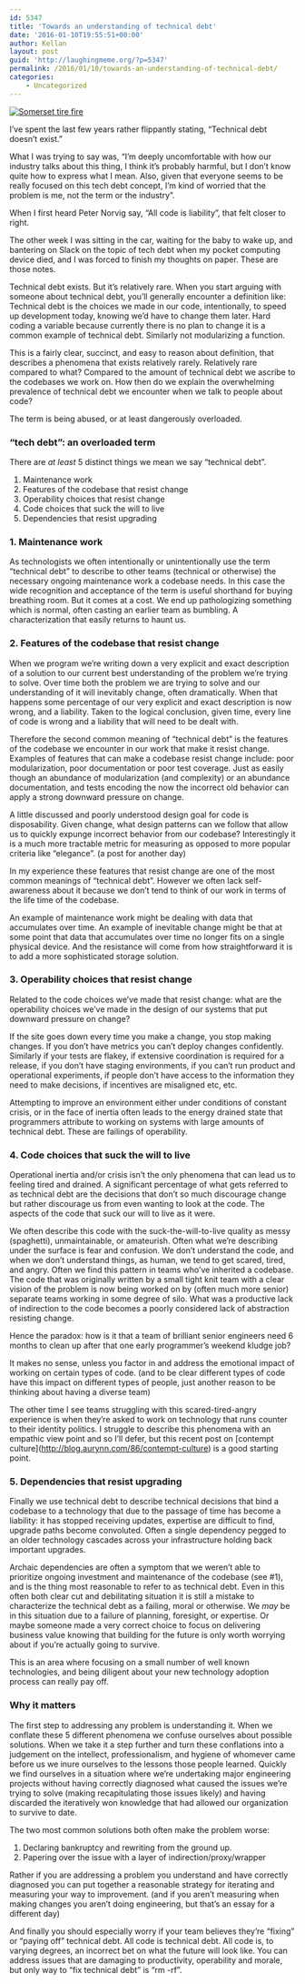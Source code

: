 ```yaml
---
id: 5347
title: 'Towards an understanding of technical debt'
date: '2016-01-10T19:55:51+00:00'
author: Kellan
layout: post
guid: 'http://laughingmeme.org/?p=5347'
permalink: /2016/01/10/towards-an-understanding-of-technical-debt/
categories:
    - Uncategorized
---
```


[![Somerset tire fire](https://farm8.staticflickr.com/7001/6588149033_d1b2b41cdf_b.jpg)](https://www.flickr.com/photos/widnr/6588149033/in/photolist-b3aZbr-8KScPJ-8A1VTq-eLV4ng-87UNqR-gtvGQb-biWMcv-89JjaA-pYMT8u-8pBgBb-9ZzxGH-9htL2G-74TEWQ-qQ7o5K-o3hQhD-j7iDqm-aq3FjJ-qtKEKv-nPQd5Y-aBWrzT-fLj6h-aZ3kC4-ozm7Co-dhjUrp-hYjpnY-tkQQMt-gWjC5m-AnpW4-8fJDv4-n9Y6W1-okiqfH-ynNyHR-oNnp4b-pnmsY5-psfHxo-eet1GA-e5FHQe-prE1Qi-nLgKFB-ikwLte-87XRQ5-kTbN8B-qGs2Li-wUcisw-85vF1z-ibpmcC-oUPwW2-984z9n-7MdP3H-pPQrWr "Somerset tire fire")<script async="" charset="utf-8" src="//embedr.flickr.com/assets/client-code.js"></script>

I’ve spent the last few years rather flippantly stating, “Technical debt doesn’t exist.”

What I was trying to say was, “I’m deeply uncomfortable with how our industry talks about this thing, I think it’s probably harmful, but I don’t know quite how to express what I mean. Also, given that everyone seems to be really focused on this tech debt concept, I’m kind of worried that the problem is me, not the term or the industry”.

When I first heard Peter Norvig say, “All code is liability”, that felt closer to right.

The other week I was sitting in the car, waiting for the baby to wake up, and bantering on Slack on the topic of tech debt when my pocket computing device died, and I was forced to finish my thoughts on paper. These are those notes.

Technical debt exists. But it’s relatively rare. When you start arguing with someone about technical debt, you’ll generally encounter a definition like: Technical debt is the choices we made in our code, intentionally, to speed up development today, knowing we’d have to change them later. Hard coding a variable because currently there is no plan to change it is a common example of technical debt. Similarly not modularizing a function.

This is a fairly clear, succinct, and easy to reason about definition, that describes a phenomena that exists relatively rarely. Relatively rare compared to what? Compared to the amount of technical debt we ascribe to the codebases we work on. How then do we explain the overwhelming prevalence of technical debt we encounter when we talk to people about code?

The term is being abused, or at least dangerously overloaded.

### “tech debt”: an overloaded term

There are *at least* 5 distinct things we mean we say “technical debt”.

1. Maintenance work
2. Features of the codebase that resist change
3. Operability choices that resist change
4. Code choices that suck the will to live
5. Dependencies that resist upgrading

### 1. Maintenance work

As technologists we often intentionally or unintentionally use the term “technical debt” to describe to other teams (technical or otherwise) the necessary ongoing maintenance work a codebase needs. In this case the wide recognition and acceptance of the term is useful shorthand for buying breathing room. But it comes at a cost. We end up pathologizing something which is normal, often casting an earlier team as bumbling. A characterization that easily returns to haunt us.

### 2. Features of the codebase that resist change

When we program we’re writing down a very explicit and exact description of a solution to our current best understanding of the problem we’re trying to solve. Over time both the problem we are trying to solve and our understanding of it will inevitably change, often dramatically. When that happens some percentage of our very explicit and exact description is now wrong, and a liability. Taken to the logical conclusion, given time, every line of code is wrong and a liability that will need to be dealt with.

Therefore the second common meaning of “technical debt” is the features of the codebase we encounter in our work that make it resist change. Examples of features that can make a codebase resist change include: poor modularization, poor documentation or poor test coverage. Just as easily though an abundance of modularization (and complexity) or an abundance documentation, and tests encoding the now the incorrect old behavior can apply a strong downward pressure on change.

A little discussed and poorly understood design goal for code is disposability. Given change, what design patterns can we follow that allow us to quickly expunge incorrect behavior from our codebase? Interestingly it is a much more tractable metric for measuring as opposed to more popular criteria like “elegance”. (a post for another day)

In my experience these features that resist change are one of the most common meanings of “technical debt”. However we often lack self-awareness about it because we don’t tend to think of our work in terms of the life time of the codebase.

An example of maintenance work might be dealing with data that accumulates over time. An example of inevitable change might be that at some point that data that accumulates over time no longer fits on a single physical device. And the resistance will come from how straightforward it is to add a more sophisticated storage solution.

### 3. Operability choices that resist change

Related to the code choices we’ve made that resist change: what are the operability choices we’ve made in the design of our systems that put downward pressure on change?

If the site goes down every time you make a change, you stop making changes. If you don’t have metrics you can’t deploy changes confidently. Similarly if your tests are flakey, if extensive coordination is required for a release, if you don’t have staging environments, if you can’t run product and operational experiments, if people don’t have access to the information they need to make decisions, if incentives are misaligned etc, etc.

Attempting to improve an environment either under conditions of constant crisis, or in the face of inertia often leads to the energy drained state that programmers attribute to working on systems with large amounts of technical debt. These are failings of operability.

### 4. Code choices that suck the will to live

Operational inertia and/or crisis isn’t the only phenomena that can lead us to feeling tired and drained. A significant percentage of what gets referred to as technical debt are the decisions that don’t so much discourage change but rather discourage us from even wanting to look at the code. The aspects of the code that suck our will to live as it were.

We often describe this code with the suck-the-will-to-live quality as messy (spaghetti), unmaintainable, or amateurish. Often what we’re describing under the surface is fear and confusion. We don’t understand the code, and when we don’t understand things, as human, we tend to get scared, tired, and angry. Often we find this pattern in teams who’ve inherited a codebase. The code that was originally written by a small tight knit team with a clear vision of the problem is now being worked on by (often much more senior) separate teams working in some degree of silo. What was a productive lack of indirection to the code becomes a poorly considered lack of abstraction resisting change.

Hence the paradox: how is it that a team of brilliant senior engineers need 6 months to clean up after that one early programmer’s weekend kludge job?

It makes no sense, unless you factor in and address the emotional impact of working on certain types of code. (and to be clear different types of code have this impact on different types of people, just another reason to be thinking about having a diverse team)

The other time I see teams struggling with this scared-tired-angry experience is when they’re asked to work on technology that runs counter to their identity politics. I struggle to describe this phenomena with an empathic view point and so I’ll defer, but this recent post on \[contempt culture\](http://blog.aurynn.com/86/contempt-culture) is a good starting point.

### 5. Dependencies that resist upgrading

Finally we use technical debt to describe technical decisions that bind a codebase to a technology that due to the passage of time has become a liability: it has stopped receiving updates, expertise are difficult to find, upgrade paths become convoluted. Often a single dependency pegged to an older technology cascades across your infrastructure holding back important upgrades.

Archaic dependencies are often a symptom that we weren’t able to prioritize ongoing investment and maintenance of the codebase (see #1), and is the thing most reasonable to refer to as technical debt. Even in this often both clear cut and debilitating situation it is still a mistake to characterize the technical debt as a failing, moral or otherwise. We *may* be in this situation due to a failure of planning, foresight, or expertise. Or maybe someone made a very correct choice to focus on delivering business value knowing that building for the future is only worth worrying about if you’re actually going to survive.

This is an area where focusing on a small number of well known technologies, and being diligent about your new technology adoption process can really pay off.

### Why it matters

The first step to addressing any problem is understanding it. When we conflate these 5 different phenomena we confuse ourselves about possible solutions. When we take it a step further and turn these conflations into a judgement on the intellect, professionalism, and hygiene of whomever came before us we inure ourselves to the lessons those people learned. Quickly we find ourselves in a situation where we’re undertaking major engineering projects without having correctly diagnosed what caused the issues we’re trying to solve (making recapitulating those issues likely) and having discarded the iteratively won knowledge that had allowed our organization to survive to date.

The two most common solutions both often make the problem worse:

1. Declaring bankruptcy and rewriting from the ground up.
2. Papering over the issue with a layer of indirection/proxy/wrapper

Rather if you are addressing a problem you understand and have correctly diagnosed you can put together a reasonable strategy for iterating and measuring your way to improvement. (and if you aren’t measuring when making changes you aren’t doing engineering, but that’s an essay for a different day)

And finally you should especially worry if your team believes they’re “fixing” or “paying off” technical debt. All code is technical debt. All code is, to varying degrees, an incorrect bet on what the future will look like. You can address issues that are damaging to productivity, operability and morale, but only way to “fix technical debt” is “rm -rf”.